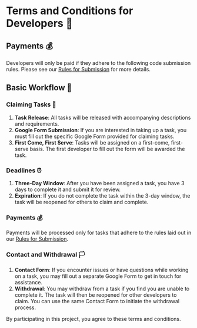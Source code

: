 # Terms and Conditions for Developers 📜

## Payments 💰

Developers will only be paid if they adhere to the following code submission rules. Please see our [Rules for Submission](#rules.md) for more details.

## Basic Workflow 🌊

### Claiming Tasks 🎯

1. **Task Release**: All tasks will be released with accompanying descriptions and requirements.
2. **Google Form Submission**: If you are interested in taking up a task, you must fill out the specific Google Form provided for claiming tasks.
3. **First Come, First Serve**: Tasks will be assigned on a first-come, first-serve basis. The first developer to fill out the form will be awarded the task.

### Deadlines ⏰

1. **Three-Day Window**: After you have been assigned a task, you have 3 days to complete it and submit it for review.
2. **Expiration**: If you do not complete the task within the 3-day window, the task will be reopened for others to claim and complete.

### Payments 💰

Payments will be processed only for tasks that adhere to the rules laid out in our [Rules for Submission](#rules-for-submission-).

### Contact and Withdrawal 🏳️

1. **Contact Form**: If you encounter issues or have questions while working on a task, you may fill out a separate Google Form to get in touch for assistance.
2. **Withdrawal**: You may withdraw from a task if you find you are unable to complete it. The task will then be reopened for other developers to claim. You can use the same Contact Form to initiate the withdrawal process.

By participating in this project, you agree to these terms and conditions.
